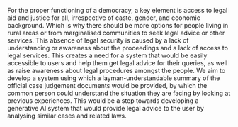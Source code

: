 For the proper functioning of a democracy, a key element is access to legal aid and justice for all, irrespective of caste, gender, and economic background. Which is why there should be more options for people living in rural areas or from marginalised communities to seek legal advice or other services. This absence of legal security is caused by a lack of understanding or awareness about the proceedings and a lack of access to legal services. This creates a need for a system that would be easily accessible to users and help them get legal advice for their queries, as well as raise awareness about legal procedures amongst the people. We aim to develop a system using which a layman-understandable summary of the official case judgement documents would be provided, by which the common person could understand the situation they are facing by looking at previous experiences. This would be a step towards developing a generative AI system that would provide legal advice to the user by analysing similar cases and related laws.
